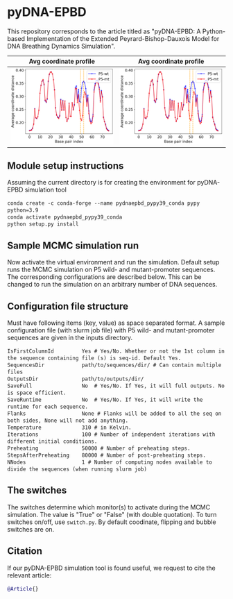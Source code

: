 # pyDNA-EPBD
This repository corresponds to the article titled as "pyDNA-EPBD: A Python-based Implementation of the Extended Peyrard-Bishop-Dauxois Model for DNA Breathing Dynamics Simulation".


Avg coordinate profile     |  Avg coordinate profile 
:-------------------------:|:-------------------------:
![Alt text](plots/p5_wtmt_avg_coord.png)  |  ![Alt text](plots/p5_wtmt_avg_coord.png)


## Module setup instructions
Assuming the current directory is for creating the environment for pyDNA-EPBD simulation tool

```
conda create -c conda-forge --name pydnaepbd_pypy39_conda pypy python=3.9
conda activate pydnaepbd_pypy39_conda
python setup.py install
```


## Sample MCMC simulation run
Now activate the virtual environment and run the simulation.
Default setup runs the MCMC simulation on P5 wild- and mutant-promoter sequences. The corresponding configurations are described below. This can be changed to run the simulation on an arbitrary number of DNA sequences.


## Configuration file structure
Must have following items (key, value) as space separated format. A sample configuration file (with slurm job file) with P5 wild- and mutant-promoter sequences are given in the inputs directory.

```
IsFirstColumnId         Yes # Yes/No. Whether or not the 1st column in the sequence containing file (s) is seq-id. Default Yes.
SequencesDir            path/to/sequences/dir/ # Can contain multiple files
OutputsDir              path/to/outputs/dir/
SaveFull                No  # Yes/No. If Yes, it will full outputs. No is space efficient.
SaveRuntime             No  # Yes/No. If Yes, it will write the runtime for each sequence.
Flanks                  None # Flanks will be added to all the seq on both sides, None will not add anything.
Temperature             310 # in Kelvin.
Iterations	            100 # Number of independent iterations with different initial conditions.
Preheating              50000 # Number of preheating steps.
StepsAfterPreheating	80000 # Number of post-preheating steps.
NNodes                  1 # Number of computing nodes available to divide the sequences (when running slurm job)
```

## The switches
The switches determine which monitor(s) to activate during the MCMC simulation. The value is "True" or "False" (with double quotation). To turn switches on/off, use `switch.py`. By default coodinate, flipping and bubble switches are on.

## Citation
If our pyDNA-EPBD simulation tool is found useful, we request to cite the relevant article:

```bibtex
@Article{}
```
